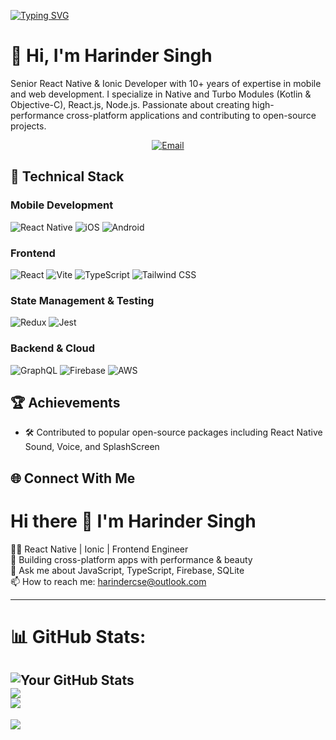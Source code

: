 
[![Typing SVG](https://readme-typing-svg.demolab.com?font=Fira+Code&pause=1000&width=435&lines=React+Native+Developer+%F0%9F%98%8E)](https://git.io/typing-svg)
# 👋 Hi, I'm Harinder Singh

Senior React Native & Ionic Developer with 10+ years of expertise in mobile and web development. I specialize in Native and Turbo Modules (Kotlin & Objective-C), React.js, Node.js. Passionate about creating high-performance cross-platform applications and contributing to open-source projects.

<div align="center">
  <a href="mailto:harindercse@outlook.com">
    <img src="https://img.shields.io/badge/Email-D14836?style=for-the-badge&logo=gmail&logoColor=white" alt="Email" />
  </a>
</div>

## 🚀 Technical Stack

### Mobile Development
![React Native](https://img.shields.io/badge/React_Native-20232A?style=for-the-badge&logo=react&logoColor=61DAFB)
![iOS](https://img.shields.io/badge/iOS-000000?style=for-the-badge&logo=apple&logoColor=white)
![Android](https://img.shields.io/badge/Android-3DDC84?style=for-the-badge&logo=android&logoColor=white)

### Frontend
![React](https://img.shields.io/badge/React-20232A?style=for-the-badge&logo=react&logoColor=61DAFB)
![Vite](https://img.shields.io/badge/Vite-646CFF?style=for-the-badge&logo=vite&logoColor=white)
![TypeScript](https://img.shields.io/badge/TypeScript-007ACC?style=for-the-badge&logo=typescript&logoColor=white)
![Tailwind CSS](https://img.shields.io/badge/Tailwind_CSS-38B2AC?style=for-the-badge&logo=tailwind-css&logoColor=white)

### State Management & Testing
![Redux](https://img.shields.io/badge/Redux-593D88?style=for-the-badge&logo=redux&logoColor=white)
![Jest](https://img.shields.io/badge/Jest-C21325?style=for-the-badge&logo=jest&logoColor=white)

### Backend & Cloud
![GraphQL](https://img.shields.io/badge/GraphQL-E10098?style=for-the-badge&logo=graphql&logoColor=white)
![Firebase](https://img.shields.io/badge/Firebase-FFCA28?style=for-the-badge&logo=firebase&logoColor=black)
![AWS](https://img.shields.io/badge/AWS-232F3E?style=for-the-badge&logo=amazon-aws&logoColor=white)

## 🏆 Achievements
- 🛠️ Contributed to popular open-source packages including React Native Sound, Voice, and SplashScreen

## 🌐 Connect With Me
# Hi there 👋 I'm Harinder Singh
👨‍💻 React Native | Ionic | Frontend Engineer  
🚀 Building cross-platform apps with performance & beauty  
💬 Ask me about JavaScript, TypeScript, Firebase, SQLite  
📫 How to reach me: harindercse@outlook.com

---
# 📊 GitHub Stats:
![Your GitHub Stats](https://github-readme-stats.vercel.app/api?username=ErHarinderSingh&theme=dark&hide_border=false&include_all_commits=true&count_private=true&show_icons=true)<br/>
![](https://github-readme-streak-stats.herokuapp.com/?user=ErHarinderSingh&theme=dark&hide_border=false)<br/>
![](https://github-readme-stats.vercel.app/api/top-langs/?username=ErHarinderSingh&theme=dark&hide_border=false&include_all_commits=true&count_private=true&layout=compact)
---
[![](https://visitcount.itsvg.in/api?id=ErHarinderSingh&icon=0&color=0)](https://visitcount.itsvg.in)
